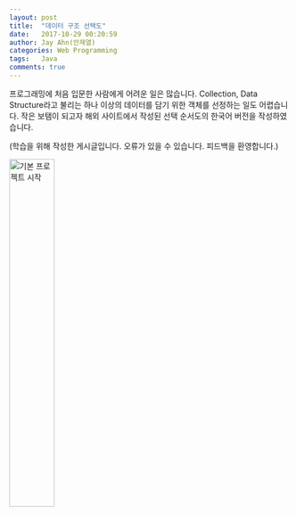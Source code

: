 ```yaml
---
layout: post
title:  "데이터 구조 선택도"
date:   2017-10-29 00:20:59
author: Jay Ahn(안재열)
categories: Web Programming
tags:   Java
comments: true
---
```


프로그래밍에 처음 입문한 사람에게 어려운 일은 많습니다. Collection, Data Structure라고 불리는 하나 이상의 데이터를 담기 위한 객체를 선정하는 일도 어렵습니다.
작은 보탬이 되고자 해외 사이트에서 작성된 선택 순서도의 한국어 버전을 작성하였습니다.

(학습을 위해 작성한 게시글입니다. 오류가 있을 수 있습니다. 피드백을 환영합니다.)


<a href="//doublem.org/assets/postphoto/20171029/자료구조 선택알고리즘.png" data-lightbox="기본 프로젝트 시작" data-title="기본 프로젝트 시작" width="40%" height="40%">
  <img src="//doublem.org/assets/postphoto/20171029/자료구조 선택알고리즘.png" title="기본 프로젝트 시작" width="40%" height="40%"/></a>
